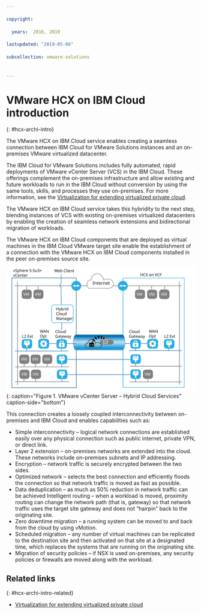 ```yaml
---

copyright:

  years:  2016, 2019

lastupdated: "2019-05-06"

subcollection: vmware-solutions


---
```

# VMware HCX on IBM Cloud introduction
{: #hcx-archi-intro}

The VMware HCX on IBM Cloud service enables creating a seamless connection between IBM Cloud for VMware Solutions instances and an on-premises VMware virtualized datacenter.

The IBM Cloud for VMware Solutions includes fully automated, rapid deployments of VMware vCenter Server (VCS) in the IBM Cloud. These offerings complement the on-premises infrastructure and allow existing and future workloads to run in the IBM Cloud without conversion by using the same tools, skills, and processes they use on-premises. For more information, see the [Virtualization for extending virtualized private cloud](https://www.ibm.com/cloud/garage/architectures/virtualizationArchitecture).

The VMware HCX on IBM Cloud service takes this hybridity to the next step, blending instances of VCS with existing on-premises virtualized datacenters by enabling the creation of seamless network extensions and bidirectional migration of workloads.

The VMware HCX on IBM Cloud components that are deployed as virtual machines in the IBM Cloud VMware target site enable the establishment of a connection with the VMware HCX on IBM Cloud components installed in the peer on-premises source site.

![VMware vCenter Server – Hybrid Cloud Services](../../images/cloudfoundation_hybrid_cloud_services.svg "VMware vCenter Server – Hybrid Cloud Services"){: caption="Figure 1. VMware vCenter Server – Hybrid Cloud Services" caption-side="bottom"}


This connection creates a loosely coupled interconnectivity between on-premises and IBM Cloud and enables capabilities such as:
* Simple interconnectivity – logical network connections are established easily over any physical connection such as public internet, private VPN, or direct link.
* Layer 2 extension – on-premises networks are extended into the cloud. These networks include on-premises subnets and IP addressing.
* Encryption – network traffic is securely encrypted between the two sides.
* Optimized network – selects the best connection and efficiently floods the connection so that network traffic is moved as fast as possible.
* Data deduplication – as much as 50% reduction in network traffic can be achieved Intelligent routing – when a workload is moved, proximity routing can change the network path (that is, gateway) so that network traffic uses the target site gateway and does not “hairpin” back to the originating site.
* Zero downtime migration – a running system can be moved to and back from the cloud by using vMotion.
* Scheduled migration – any number of virtual machines can be replicated to the destination site and then activated on that site at a designated time, which replaces the systems that are running on the originating site.
* Migration of security policies – if NSX is used on-premises, any security policies or firewalls are
moved along with the workload.

## Related links
{: #hcx-archi-intro-related}

* [Virtualization for extending virtualized private cloud](https://www.ibm.com/cloud/garage/architectures/virtualizationArchitecture)
